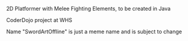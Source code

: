 2D Platformer with Melee Fighting Elements, to be created in Java

CoderDojo project at WHS

Name "SwordArtOffline" is just a meme name and is subject to change
